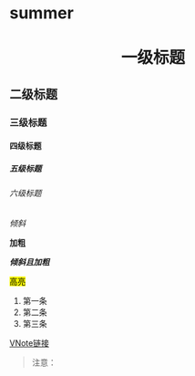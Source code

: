 # summer
# <center>一级标题
## 二级标题
### 三级标题
#### 四级标题
##### 五级标题
###### 六级标题

*倾斜*    

**加粗**    

***倾斜且加粗***    

<mark>高亮 </mark>    

1. 第一条
2. 第二条
3. 第三条

[VNote链接](https://tamlok.github.io/vnote) 

> 注意：
